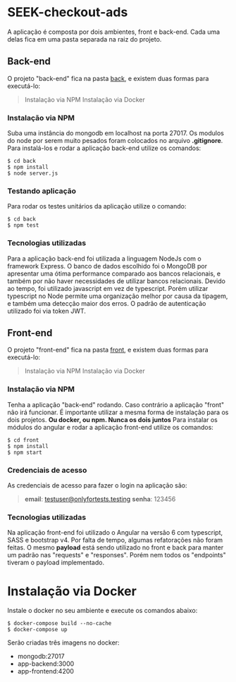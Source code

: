 # SEEK-checkout-ads

A aplicação é composta por dois ambientes, front e back-end.
Cada uma delas fica em uma pasta separada na raiz do projeto.

## Back-end

O projeto "back-end" fica na pasta [back](./back), e existem duas formas para executá-lo:

> Instalação via NPM
> Instalação via Docker

### Instalação via NPM

Suba uma instância do mongodb em localhost na porta 27017. 
Os modulos do node por serem muito pesados foram colocados no arquivo **.gitignore**.
Para instalá-los e rodar a aplicação back-end utilize os comandos:

```
$ cd back
$ npm install
$ node server.js
```

### Testando aplicação

Para rodar os testes unitários da aplicação utilize o comando: 
```
$ cd back
$ npm test
```

### Tecnologias utilizadas

Para a aplicação back-end foi utilizada a linguagem NodeJs com o framework Express.
O banco de dados escolhido foi o MongoDB por apresentar uma ótima performance comparado aos bancos relacionais, e também por não haver necessidades de utilizar bancos relacionais.
Devido ao tempo, foi utilizado javascript em vez de typescript. Porém utilizar typescript no Node permite uma organização melhor por causa da tipagem, e também uma detecção maior dos erros.
O padrão de autenticação utilizado foi via token JWT.


## Front-end

O projeto "front-end" fica na pasta [front](./front), e existem duas formas para executá-lo:

> Instalação via NPM
> Instalação via Docker

### Instalação via NPM

Tenha a aplicação "back-end" rodando. Caso contrário a aplicação "front" não irá funcionar.
É importante utilizar a mesma forma de instalação para os dois projetos. **Ou docker, ou npm. Nunca os dois juntos**
Para instalar os módulos do angular e rodar a aplicação front-end utilize os comandos:

```
$ cd front
$ npm install
$ npm start
```

### Credenciais de acesso

As credenciais de acesso para fazer o login na aplicação são:

> **email**: testuser@onlyfortests.testing
> **senha**: 123456

### Tecnologias utilizadas

Na aplicação front-end foi utilizado o Angular na versão 6 com typescript, SASS e bootstrap v4.
Por falta de tempo, algumas refatorações não foram feitas.
O mesmo **payload** está sendo utilizado no front e back para manter um padrão nas "requests" e "responses". Porém nem todos os "endpoints" tiveram o payload implementado.

# Instalação via Docker

Instale o docker no seu ambiente e execute os comandos abaixo:

```
$ docker-compose build --no-cache
$ docker-compose up
```

Serão criadas três imagens no docker:
 - mongodb:27017
 - app-backend:3000
 - app-frontend:4200
